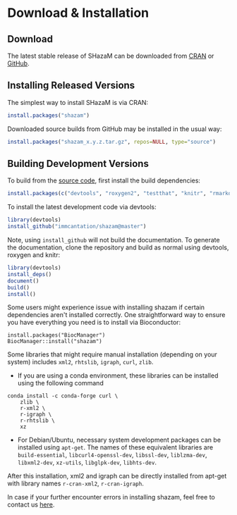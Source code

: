 # Download & Installation

Download
-------------------------------------------------------------------------------

The latest stable release of SHazaM can be downloaded from <a href="http://cran.rstudio.com/web/packages/shazam" target="_blank">CRAN</a>
 or <a href="https://github.comm/immcantation/shazam/tags" target="_blank">GitHub</a>.

Installing Released Versions
-------------------------------------------------------------------------------

The simplest way to install SHazaM is via CRAN:

```R
install.packages("shazam")
```

Downloaded source builds from GitHub may be installed in the usual way:

```R
install.packages("shazam_x.y.z.tar.gz", repos=NULL, type="source")
```

Building Development Versions
-------------------------------------------------------------------------------

To build from the [source code](http://github.com/immcantation/shazam),
first install the build dependencies:

```R
install.packages(c("devtools", "roxygen2", "testthat", "knitr", "rmarkdown", "Rcpp"))
```

To install the latest development code via devtools:

```R
library(devtools)
install_github("immcantation/shazam@master")
```

Note, using `install_github` will not build the documentation. To generate the
documentation, clone the repository and build as normal using devtools,
roxygen and knitr:

```R
library(devtools)
install_deps()
document()
build()
install()
```

Some users might experience issue with installing shazam if certain dependencies aren't installed correctly. One straightforward way to ensure you have everything you need is to install via Bioconductor:

```{r}
install.packages("BiocManager")
BiocManager::install("shazam")
```

Some libraries that might require manual installation (depending on your system) includes `xml2`, `rhtslib`, `igraph`, `curl`, `zlib`. 

 - If you are using a conda environment, these libraries can be installed using the following command
 ```{sh}
 conda install -c conda-forge curl \
     zlib \
     r-xml2 \
     r-igraph \
     r-rhtslib \
     xz
 ```

 - For Debian/Ubuntu, necessary system development packages can be installed using `apt-get`. The names of these equivalent libraries are `build-essential`, `libcurl4-openssl-dev`, `libssl-dev`, `liblzma-dev`, `libxml2-dev`, `xz-utils`, `libglpk-dev`, `libhts-dev`. 
 
 After this installation, xml2 and igraph can be directly installed from apt-get with library names `r-cran-xml2`, `r-cran-igraph`.

In case if your further encounter errors in installing shazam, feel free to contact us [here](https://dowser.readthedocs.io/en/stable/#contact).

